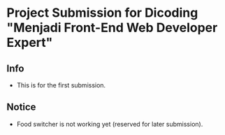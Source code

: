 # Project Submission for Dicoding "Menjadi Front-End Web Developer Expert"

## Info
- This is for the first submission.

## Notice
- Food switcher is not working yet (reserved for later submission).